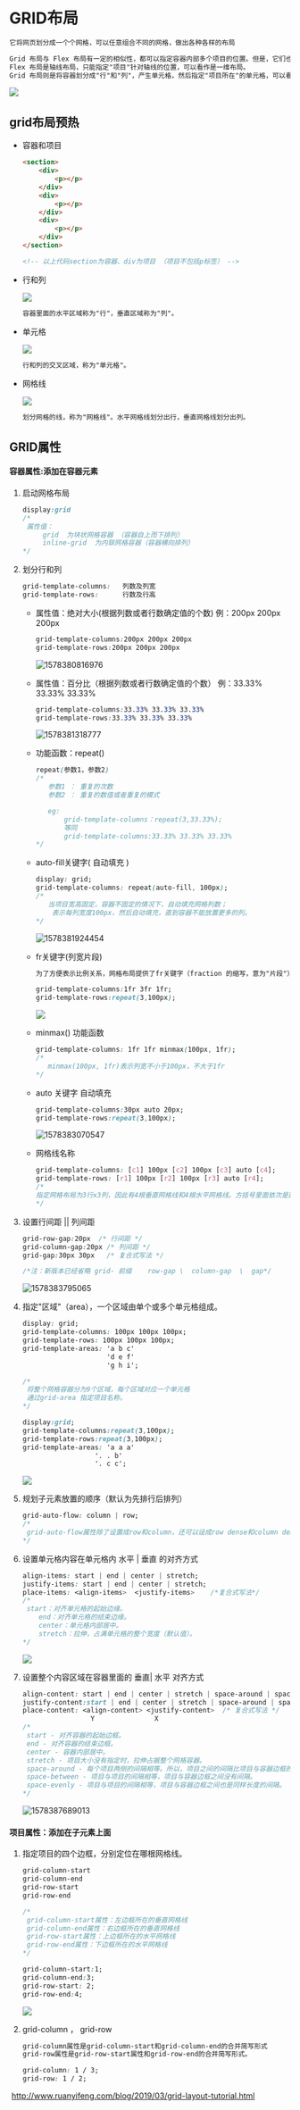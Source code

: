 # GRID布局

```txt
它将网页划分成一个个网格，可以任意组合不同的网格，做出各种各样的布局

Grid 布局与 Flex 布局有一定的相似性，都可以指定容器内部多个项目的位置。但是，它们也存在重大区别。
Flex 布局是轴线布局，只能指定"项目"针对轴线的位置，可以看作是一维布局。
Grid 布局则是将容器划分成"行"和"列"，产生单元格，然后指定"项目所在"的单元格，可以看作是二维布局。
```

![](./img/27-1.png)



## grid布局预热

+ 容器和项目

  ```html
  <section>
      <div>
          <p></p>
      </div>
      <div>
          <p></p>
      </div>
      <div>
          <p></p>
      </div>
  </section>
  
  <!-- 以上代码section为容器、div为项目 （项目不包括p标签） -->
  ```

+ 行和列

  ![](./img/27-2.png)

  ```txt
  容器里面的水平区域称为"行"，垂直区域称为"列"。
  ```

+ 单元格

  ![](./img/27-3.png)

  ```txt
  行和列的交叉区域，称为"单元格"。
  ```

+ 网格线

  ![](./img/27-4.png)

  ```txt
  划分网格的线，称为"网格线"。水平网格线划分出行，垂直网格线划分出列。
  ```



## GRID属性

#### 容器属性:添加在容器元素

1. 启动网格布局

   ```css
   display:grid
   /*
   	属性值：
   		grid  为块状网格容器 （容器自上而下排列）
   		inline-grid  为内联网格容器（容器横向排列）
   */
   ```

2. 划分行和列

   ```css
   grid-template-columns:   列数及列宽
   grid-template-rows:      行数及行高
   ```

   + 属性值：绝对大小(根据列数或者行数确定值的个数) 例：200px  200px  200px 

     ```css
     grid-template-columns:200px 200px 200px
     grid-template-rows:200px 200px 200px
     ```

     ![1578380816976](./img/27-5.png)

   + 属性值：百分比（根据列数或者行数确定值的个数） 例：33.33% 33.33%  33.33%

     ```css
     grid-template-columns:33.33% 33.33% 33.33%
     grid-template-rows:33.33% 33.33% 33.33%
     ```

     ![1578381318777](./img/27-6.png)

   + 功能函数：repeat()

     ```css
     repeat(参数1，参数2)
     /* 
     	参数1 ： 重复的次数
     	参数2 ： 重复的数值或者重复的模式
     
     	eg:
     		grid-template-columns：repeat(3,33.33%);
     		等同
     		grid-template-columns:33.33% 33.33% 33.33%
     */
     ```

   + auto-fill关键字( 自动填充 )

     ```css
     display: grid;
     grid-template-columns: repeat(auto-fill, 100px);
     /*
     	当项目宽高固定，容器不固定的情况下，自动填充网格列数；
         表示每列宽度100px，然后自动填充，直到容器不能放置更多的列。
     */
     ```

     ![1578381924454](./img/27-7.png)

   + fr关键字(列宽片段)

     ```txt
     为了方便表示比例关系，网格布局提供了fr关键字（fraction 的缩写，意为"片段"）。如果两列的宽度分别为1fr和2fr，就表示后者是前者的两倍。
     
     ```

     ```css
     grid-template-columns:1fr 3fr 1fr;
     grid-template-rows:repeat(3,100px);
     ```

     

     ![](./img./27-8.png)

   + minmax() 功能函数

     ```css
     grid-template-columns: 1fr 1fr minmax(100px, 1fr);
     /*
     	minmax(100px, 1fr)表示列宽不小于100px，不大于1fr
     */
     ```

   + auto 关键字  自动填充

     ```css
     grid-template-columns:30px auto 20px;
     grid-template-rows:repeat(3,100px);
     ```

     ![1578383070547](./img/27-9.png)

   + 网格线名称

     ```css
     grid-template-columns: [c1] 100px [c2] 100px [c3] auto [c4];
     grid-template-rows: [r1] 100px [r2] 100px [r3] auto [r4];
     /*
     指定网格布局为3行x3列，因此有4根垂直网格线和4根水平网格线。方括号里面依次是这八根线的名字。
     */
     ```

3. 设置行间距 || 列间距

   ```css
   grid-row-gap:20px  /* 行间距 */
   grid-column-gap:20px /* 列间距 */
   grid-gap:30px 30px   /* 复合式写法 */
   
   /*注：新版本已经省略 grid- 前缀    row-gap \  column-gap  \  gap*/
   ```

   ![1578383795065](./img/27-10.png)

4. 指定"区域"（area），一个区域由单个或多个单元格组成。

   ```css
   display: grid;
   grid-template-columns: 100px 100px 100px;
   grid-template-rows: 100px 100px 100px;
   grid-template-areas: 'a b c'
                        'd e f'
                        'g h i';
   
   /*
   	将整个网格容器分为9个区域，每个区域对应一个单元格
   	通过grid-area 指定项目名称。
   */
   ```

   ```css
   display:grid;
   grid-template-columns:repeat(3,100px);
   grid-template-rows:repeat(3,100px);
   grid-template-areas: 'a a a'
   					 '. . b'
   					 '. c c';
   ```

   

   ![](./img/27-14.png)

5. 规划子元素放置的顺序（默认为先排行后排列）

   ```css
   grid-auto-flow: column | row;
   /*
   	grid-auto-flow属性除了设置成row和column，还可以设成row dense和column dense。这两个值主要用于，某些项目指定位置以后，剩下的项目怎么自动放置。
   */
   ```
   
6. 设置单元格内容在单元格内 水平 | 垂直 的对齐方式

   ```css
   align-items: start | end | center | stretch;
   justify-items: start | end | center | stretch;
   place-items: <align-items>  <justify-items>    /*复合式写法*/
   /*
   	start：对齐单元格的起始边缘。
       end：对齐单元格的结束边缘。
       center：单元格内部居中。
       stretch：拉伸，占满单元格的整个宽度（默认值）。
   */
   ```

   ![](img\27-12.png)

7. 设置整个内容区域在容器里面的  垂直| 水平 对齐方式

   ```css
   align-content: start | end | center | stretch | space-around | space-between | space-evenly;
   justify-content:start | end | center | stretch | space-around | space-between | space-evenly;
   place-content: <align-content> <justify-content>  /* 复合式写法 */
   					Y               X
   /*
   	start - 对齐容器的起始边框。
   	end - 对齐容器的结束边框。
   	center - 容器内部居中。
   	stretch - 项目大小没有指定时，拉伸占据整个网格容器。
   	space-around - 每个项目两侧的间隔相等。所以，项目之间的间隔比项目与容器边框的间隔大一倍。
   	space-between - 项目与项目的间隔相等，项目与容器边框之间没有间隔。
   	space-evenly - 项目与项目的间隔相等，项目与容器边框之间也是同样长度的间隔。
   */
   ```

   ![1578387689013](./img/27-13.png)



#### 项目属性：添加在子元素上面

1. 指定项目的四个边框，分别定位在哪根网格线。

   ```css
   grid-column-start
   grid-column-end
   grid-row-start
   grid-row-end
   
   /*
   	grid-column-start属性：左边框所在的垂直网格线
   	grid-column-end属性：右边框所在的垂直网格线
   	grid-row-start属性：上边框所在的水平网格线
   	grid-row-end属性：下边框所在的水平网格线
   */
   ```

   ```css
   grid-column-start:1;
   grid-column-end:3;
   grid-row-start: 2;
   grid-row-end:4;
   ```

   ![](./img/27-15.png)

2. grid-column ， grid-row 

   ```txt
   grid-column属性是grid-column-start和grid-column-end的合并简写形式
   grid-row属性是grid-row-start属性和grid-row-end的合并简写形式。
   ```

   ```css
   grid-column: 1 / 3;
   grid-row: 1 / 2;
   ```

   

​      http://www.ruanyifeng.com/blog/2019/03/grid-layout-tutorial.html